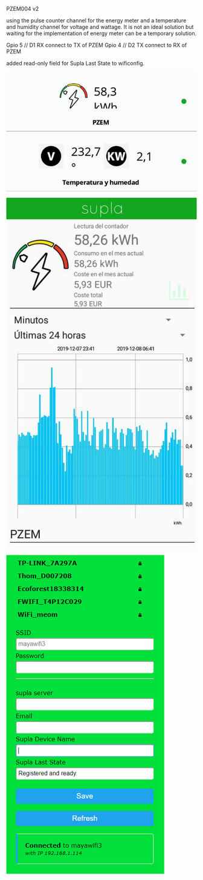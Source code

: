 PZEM004 v2

using the pulse counter channel for the energy meter and a temperature and humidity channel for voltage and wattage.
It is not an ideal solution but waiting for the implementation of energy meter can be a temporary solution.

Gpio 5 // D1 RX connect to TX of PZEM
Gpio 4 // D2 TX connect to RX of PZEM

added read-only field for Supla Last State to wificonfig.


![Breadboard Layout and case](PZEM1.jpg)


![Breadboard Layout and case](PZEM2.jpg)


![Breadboard Layout and case](wificonfig.png)
